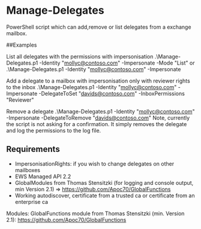 # Manage-Delegates
PowerShell script which can add,remove or list delegates from a exchange mailbox.

##Examples

List all delegates with the permissions with impersonisation
.\Manage-Delegates.p1 -Identity "mollyc@contoso.com" -Impersonate -Mode "List"
or
.\Manage-Delegates.p1 -Identity "mollyc@contoso.com" -Impersonate

Add a delegate to a mailbox with impersonisation only with reviewer rights to the inbox
.\Manage-Delegates.p1 -Identity "mollyc@contoso.com" -Impersonate -DelegateToSet "davids@contoso.com" -InboxPermissions "Reviewer"

Remove a delegate
.\Manage-Delegates.p1 -Identity "mollyc@contoso.com" -Impersonate -DelegateToRemove "davids@contoso.com"
Note, currently the script is not asking for a confirmation. It simply removes the delegate and log the permissions to the log file. 

## Requirements

- ImpersonisationRights: if you wish to change delegates on other mailboxes
- EWS Managed API 2.2
- GlobalModules from Thomas Stensitzki (for logging and console output, min Version 2.1) => https://github.com/Apoc70/GlobalFunctions
- Working autodiscover, certificate from a trusted ca or certificate from an enterprise ca


Modules:
GlobalFunctions module from Thomas Stensitzki (min. Version 2.1): https://github.com/Apoc70/GlobalFunctions
